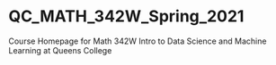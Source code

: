 # QC_MATH_342W_Spring_2021
Course Homepage for Math 342W Intro to Data Science and Machine Learning at Queens College
